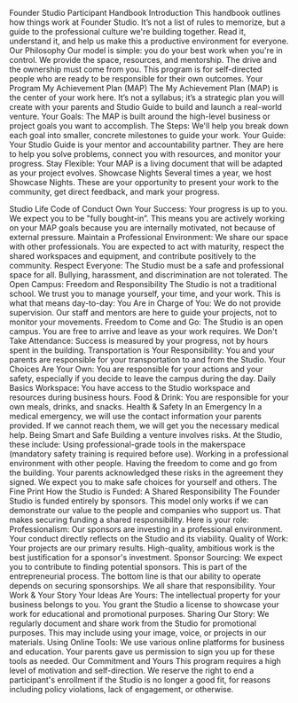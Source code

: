 Founder Studio Participant Handbook
Introduction
This handbook outlines how things work at Founder Studio. It’s not a list of rules to memorize, but a guide to the professional culture we're building together. Read it, understand it, and help us make this a productive environment for everyone.
Our Philosophy
Our model is simple: you do your best work when you're in control. We provide the space, resources, and mentorship. The drive and the ownership must come from you. This program is for self-directed people who are ready to be responsible for their own outcomes.
Your Program
My Achievement Plan (MAP)
The My Achievement Plan (MAP) is the center of your work here. It’s not a syllabus; it’s a strategic plan you will create with your parents and Studio Guide to build and launch a real-world venture.
Your Goals: The MAP is built around the high-level business or project goals you want to accomplish.
The Steps: We'll help you break down each goal into smaller, concrete milestones to guide your work.
Your Guide: Your Studio Guide is your mentor and accountability partner. They are here to help you solve problems, connect you with resources, and monitor your progress.
Stay Flexible: Your MAP is a living document that will be adapted as your project evolves.
Showcase Nights
Several times a year, we host Showcase Nights. These are your opportunity to present your work to the community, get direct feedback, and mark your progress.


Studio Life
Code of Conduct
Own Your Success: Your progress is up to you. We expect you to be "fully bought-in”. This means you are actively working on your MAP goals because you are internally motivated, not because of external pressure.
Maintain a Professional Environment: We share our space with other professionals. You are expected to act with maturity, respect the shared workspaces and equipment, and contribute positively to the community.
Respect Everyone: The Studio must be a safe and professional space for all. Bullying, harassment, and discrimination are not tolerated.
The Open Campus: Freedom and Responsibility
The Studio is not a traditional school. We trust you to manage yourself, your time, and your work. This is what that means day-to-day:
You Are in Charge of You: We do not provide supervision. Our staff and mentors are here to guide your projects, not to monitor your movements.
Freedom to Come and Go: The Studio is an open campus. You are free to arrive and leave as your work requires.
We Don't Take Attendance: Success is measured by your progress, not by hours spent in the building.
Transportation is Your Responsibility: You and your parents are responsible for your transportation to and from the Studio.
Your Choices Are Your Own: You are responsible for your actions and your safety, especially if you decide to leave the campus during the day.
Daily Basics
Workspace: You have access to the Studio workspace and resources during business hours.
Food & Drink: You are responsible for your own meals, drinks, and snacks.
Health & Safety
In an Emergency
In a medical emergency, we will use the contact information your parents provided. If we cannot reach them, we will get you the necessary medical help.
Being Smart and Safe
Building a venture involves risks. At the Studio, these include:
Using professional-grade tools in the makerspace (mandatory safety training is required before use).
Working in a professional environment with other people.
Having the freedom to come and go from the building.
Your parents acknowledged these risks in the agreement they signed. We expect you to make safe choices for yourself and others.
The Fine Print
How the Studio is Funded: A Shared Responsibility
The Founder Studio is funded entirely by sponsors. This model only works if we can demonstrate our value to the people and companies who support us. That makes securing funding a shared responsibility. Here is your role:
Professionalism: Our sponsors are investing in a professional environment. Your conduct directly reflects on the Studio and its viability.
Quality of Work: Your projects are our primary results. High-quality, ambitious work is the best justification for a sponsor's investment.
Sponsor Sourcing: We expect you to contribute to finding potential sponsors. This is part of the entrepreneurial process.
The bottom line is that our ability to operate depends on securing sponsorships. We all share that responsibility.
Your Work & Your Story
Your Ideas Are Yours: The intellectual property for your business belongs to you. You grant the Studio a license to showcase your work for educational and promotional purposes.
Sharing Our Story: We regularly document and share work from the Studio for promotional purposes. This may include using your image, voice, or projects in our materials.
Using Online Tools: We use various online platforms for business and education. Your parents gave us permission to sign you up for these tools as needed.
Our Commitment and Yours
This program requires a high level of motivation and self-direction. We reserve the right to end a participant's enrollment if the Studio is no longer a good fit, for reasons including policy violations, lack of engagement, or otherwise.

